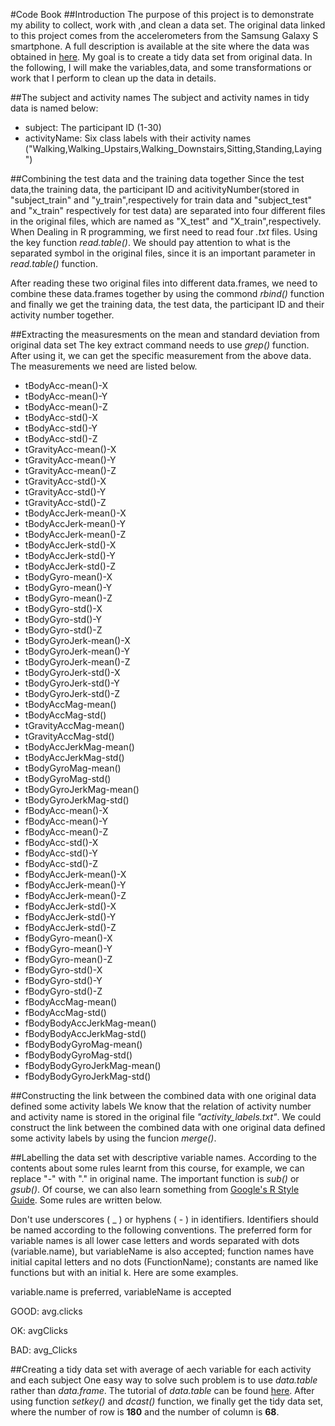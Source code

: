 #Code Book
##Introduction
The purpose of this project is to demonstrate my ability to collect, work with ,and clean a data set. The original data linked to this project comes from the accelerometers from the Samsung Galaxy S smartphone. A full
description is available at the site where the data was obtained in [here](http://archive.ics.uci.edu/ml/datasets/Human+Activity+Recognition+Using+Smartphones). My goal is to create a tidy data set from original data. In the following,
I will make the variables,data, and some transformations or work that I perform to clean up the data in details.

##The subject and activity names
The subject and activity names in tidy data is named below:

* subject: The participant ID (1-30)
* activityName:  Six class labels with their activity names ("Walking,Walking_Upstairs,Walking_Downstairs,Sitting,Standing,Laying")

##Combining the test data and the training data together
Since the test data,the training data, the participant ID and acitivityNumber(stored in "subject_train" and "y_train",respectively for train data and "subject_test" and "x_train" respectively for test data) are separated into four different files in the original files, which are named as "X_test" and "X_train",respectively. When Dealing in R programming, we first need to read four _.txt_ files.
Using the key function _read.table()_. We should pay attention to what is the separated symbol in the original files, since it is an important parameter in _read.table()_ function.

After reading these two original files into different data.frames, we need to combine these data.frames together by using the commond _rbind()_ function and finally we get the training data, the test data, the participant ID and their activity number together.

##Extracting the measuresments on the mean and standard deviation from original data set
The key extract command needs to use _grep()_ function. After using it, we can get the specific measurement from the above data. The measurements we need are listed below.
* tBodyAcc-mean()-X
* tBodyAcc-mean()-Y
* tBodyAcc-mean()-Z
* tBodyAcc-std()-X
* tBodyAcc-std()-Y
* tBodyAcc-std()-Z
* tGravityAcc-mean()-X
* tGravityAcc-mean()-Y
* tGravityAcc-mean()-Z
* tGravityAcc-std()-X
* tGravityAcc-std()-Y
* tGravityAcc-std()-Z
* tBodyAccJerk-mean()-X
* tBodyAccJerk-mean()-Y
* tBodyAccJerk-mean()-Z
* tBodyAccJerk-std()-X
* tBodyAccJerk-std()-Y
* tBodyAccJerk-std()-Z
* tBodyGyro-mean()-X
* tBodyGyro-mean()-Y
* tBodyGyro-mean()-Z
* tBodyGyro-std()-X
* tBodyGyro-std()-Y
* tBodyGyro-std()-Z
* tBodyGyroJerk-mean()-X
* tBodyGyroJerk-mean()-Y
* tBodyGyroJerk-mean()-Z
* tBodyGyroJerk-std()-X
* tBodyGyroJerk-std()-Y
* tBodyGyroJerk-std()-Z
* tBodyAccMag-mean()
* tBodyAccMag-std()
* tGravityAccMag-mean()
* tGravityAccMag-std()
* tBodyAccJerkMag-mean()
* tBodyAccJerkMag-std()
* tBodyGyroMag-mean()
* tBodyGyroMag-std()
* tBodyGyroJerkMag-mean()
* tBodyGyroJerkMag-std()
* fBodyAcc-mean()-X
* fBodyAcc-mean()-Y
* fBodyAcc-mean()-Z
* fBodyAcc-std()-X
* fBodyAcc-std()-Y
* fBodyAcc-std()-Z
* fBodyAccJerk-mean()-X
* fBodyAccJerk-mean()-Y
* fBodyAccJerk-mean()-Z
* fBodyAccJerk-std()-X
* fBodyAccJerk-std()-Y
* fBodyAccJerk-std()-Z
* fBodyGyro-mean()-X
* fBodyGyro-mean()-Y
* fBodyGyro-mean()-Z
* fBodyGyro-std()-X
* fBodyGyro-std()-Y
* fBodyGyro-std()-Z
* fBodyAccMag-mean()
* fBodyAccMag-std()
* fBodyBodyAccJerkMag-mean()
* fBodyBodyAccJerkMag-std()
* fBodyBodyGyroMag-mean()
* fBodyBodyGyroMag-std()
* fBodyBodyGyroJerkMag-mean()
* fBodyBodyGyroJerkMag-std()

##Constructing the link between the combined data with one original data defined some activity labels
We know that the relation of activity number and activity name is stored in the original file _"activity_labels.txt"_.
We could construct the link between the combined data with one original data defined some activity labels by using the funcion _merge()_.
 
##Labelling the data set with descriptive variable names.
According to the contents about some rules learnt from this course, for example, we can replace "-" with "." in original name. The important function is _sub()_ or _gsub()_.
Of course, we can also learn something from [Google's R Style Guide](https://google-styleguide.googlecode.com/svn/trunk/Rguide.xml). Some rules are written below.

Don't use underscores ( _ ) or hyphens ( - ) in identifiers. Identifiers should be named according to the following conventions. 
The preferred form for variable names is all lower case letters and words separated with dots (variable.name), but variableName is also accepted;
function names have initial capital letters and no dots (FunctionName); constants are named like functions but with an initial k. Here are some examples.

variable.name is preferred, variableName is accepted

GOOD: avg.clicks

OK: avgClicks

BAD: avg_Clicks

##Creating a tidy data set with average of aech variable for each activity and each subject
One easy way to solve such problem is to use _data.table_ rather than _data.frame_. The tutorial of _data.table_ can be found [here](http://cran.r-project.org/web/packages/data.table/data.table.pdf). After using function _setkey()_ and _dcast()_ function,
we finally get the tidy data set, where the number of row is **180** and the number of column is **68**.

